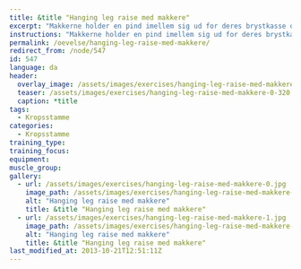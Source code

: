 ```yaml
---
title: &title "Hanging leg raise med makkere"
excerpt: "Makkerne holder en pind imellem sig ud for deres brystkasse og spænder godt op i kroppen. Du hænger dig i pinden. Opgaven er at få fødderne op over pinden."
instructions: "Makkerne holder en pind imellem sig ud for deres brystkasse og spænder godt op i kroppen. Du hænger dig i pinden. Opgaven er at få fødderne op over pinden."
permalink: /oevelse/hanging-leg-raise-med-makkere/
redirect_from: /node/547
id: 547
language: da
header:
  overlay_image: /assets/images/exercises/hanging-leg-raise-med-makkere-0.jpg
  teaser: /assets/images/exercises/hanging-leg-raise-med-makkere-0-320.jpg
  caption: *title
tags:
  - Kropsstamme
categories:
  - Kropsstamme
training_type: 
training_focus: 
equipment:
muscle_group:
gallery:
  - url: /assets/images/exercises/hanging-leg-raise-med-makkere-0.jpg
    image_path: /assets/images/exercises/hanging-leg-raise-med-makkere-0-320.jpg
    alt: "Hanging leg raise med makkere"
    title: &title "Hanging leg raise med makkere"
  - url: /assets/images/exercises/hanging-leg-raise-med-makkere-1.jpg
    image_path: /assets/images/exercises/hanging-leg-raise-med-makkere-1-320.jpg
    alt: "Hanging leg raise med makkere"
    title: &title "Hanging leg raise med makkere"
last_modified_at: 2013-10-21T12:51:11Z
---
```



